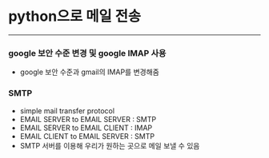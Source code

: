 # python으로 메일 전송

------

### google 보안 수준 변경 및 google IMAP 사용
- google 보안 수준과 gmail의 IMAP를 변경해줌

### SMTP
- simple mail transfer protocol
- EMAIL SERVER to EMAIL SERVER : SMTP
- EMAIL SERVER to EMAIL CLIENT : IMAP
- EMAIL CLIENT to EMAIL SERVER : SMTP
- SMTP 서버를 이용해 우리가 원하는 곳으로 메일 보낼 수 있음

